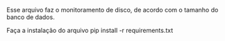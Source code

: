 Esse arquivo faz o monitoramento de disco, de acordo com o tamanho do banco de dados.

Faça a instalação do arquivo pip install -r requirements.txt

